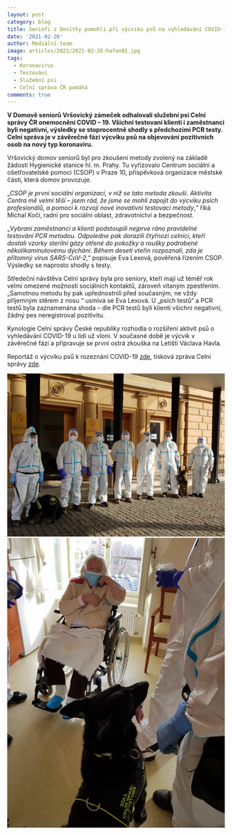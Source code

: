 ```yaml
---
layout: post
category: blog
title: Senioři z Desítky pomohli při výcviku psů na vyhledávání COVID-19
date: '2021-02-26'
author: Mediální team
image: articles/2021/2021-02-26-hafan01.jpg
tags:
  - Koronavirus
  - Testování
  - Služební psi
  - Celní správa ČR pomáhá
comments: true
---
```


**V Domově seniorů Vršovický zámeček odhalovali služební psi Celní správy ČR onemocnění COVID – 19. Všichni testovaní klienti i zaměstnanci byli negativní, výsledky se stoprocentně shodly s předchozími PCR testy. Celní správa je v závěrečné fázi výcviku psů na objevování pozitivních osob na nový typ koronaviru.**

Vršovický domov seniorů byl pro zkoušení metody zvolený na základě žádosti Hygienické stanice hl. m. Prahy. Tu vyřizovalo Centrum sociální a ošetřovatelské pomoci (CSOP) v Praze 10, příspěvková organizace městské části, která domov provozuje.

„_CSOP je první sociální organizací, v níž se tato metoda zkouší. Aktivita Centra mě velmi těší – jsem rád, že jsme se mohli zapojit do výcviku psích profesionálů, a pomoci k rozvoji nové inovativní testovací metody_,“ říká Michal Kočí, radní pro sociální oblast, zdravotnictví a bezpečnost.

„_Vybraní zaměstnanci a klienti podstoupili nejprve ráno pravidelné testování PCR metodou. Odpoledne pak dorazili čtyřnozí celníci, kteří dostali vzorky sterilní gázy otřené do pokožky a roušky podrobené několikaminutovému dýchání. Během deseti vteřin rozpoznali, zda je přítomný virus SARS-CoV-2_,“ popisuje Eva Lexová, pověřená řízením CSOP. Výsledky se naprosto shodly s testy.

Středeční návštěva Celní správy byla pro seniory, kteří mají už téměř rok velmi omezené možnosti sociálních kontaktů, zároveň vítaným zpestřením. „Samotnou metodu by pak upřednostnili před současným, ne vždy příjemným stěrem z nosu “ usmívá se Eva Lexová. U „psích testů“ a PCR testů byla zaznamenána shoda – dle PCR testů byli klienti všichni negativní, žádný pes neregistroval pozitivitu.

Kynologie Celní správy České republiky rozhodla o rozšíření aktivit psů o vyhledávání COVID-19 u lidí už vloni. V současné době je výcvik v závěrečné fázi a připravuje se první ostrá zkouška na Letišti Václava Havla.

Reportáž o výcviku psů k rozeznání COVID-19  [zde](https://www.televizeseznam.cz/video/domaci-9257/sluzebni-psi-celni-spravy-uz-umi-vycmuchat-covid-19-pracovat-budou-na-letisti-64136472), tisková zpráva Celní správy  [zde](https://www.celnisprava.cz/cz/tiskove-zpravy/2020/Stranky/celnici-vycvici-psy-na-vyhledavani-onemocneni-covid-19.aspx).

![Psi Celí správy pomáhají](/assets/img/articles/2021/2021-02-26-hafan02.jpg)
![Psi Celí správy pomáhají](/assets/img/articles/2021/2021-02-26-hafan03.jpg)
